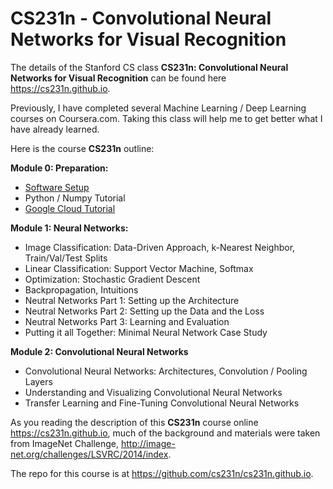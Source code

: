 # CS231n - Convolutional Neural Networks for Visual Recognition

The details of the Stanford CS class **CS231n: Convolutional Neural Networks for Visual Recognition** can be found here https://cs231n.github.io.

Previously, I have completed several Machine Learning / Deep Learning  courses on Coursera.com. Taking this class will help me to get better what I have already learned.

Here is the course **CS231n** outline:

**Module 0: Preparation:**
- [Software Setup](https://cs231n.github.io/setup-instructions/)
- Python / Numpy Tutorial
- [Google Cloud Tutorial](https://github.com/cs231n/gcloud)

**Module 1: Neural Networks:**
- Image Classification: Data-Driven Approach, k-Nearest Neighbor, Train/Val/Test Splits
- Linear Classification: Support Vector Machine, Softmax
- Optimization: Stochastic Gradient Descent
- Backpropagation, Intuitions
- Neutral Networks Part 1: Setting up the Architecture
- Neutral Networks Part 2: Setting up the Data and the Loss
- Neutral Networks Part 3: Learning and Evaluation
- Putting it all Together: Minimal Neural Network Case Study

**Module 2: Convolutional Neural Networks**
- Convolutional Neural Networks: Architectures, Convolution / Pooling Layers
- Understanding and Visualizing Convolutional Neural Networks
- Transfer Learning and Fine-Tuning Convolutional Neural Networks

As you reading the description of this **CS231n** course online https://cs231n.github.io, much of the background and materials were taken from ImageNet Challenge, http://image-net.org/challenges/LSVRC/2014/index.

The repo for this course is at https://github.com/cs231n/cs231n.github.io.
